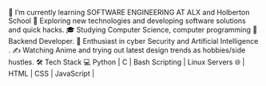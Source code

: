 🔭   I’m currently learning SOFTWARE ENGINEERING AT ALX and Holberton School
🤔   Exploring new technologies and developing software solutions and quick hacks.
🎓   Studying Computer Science, computer programming 
💼   Backend Developer.
🌱   Enthusiast in cyber Security and Artificial Intelligence .
✍️   Watching Anime and trying out latest design trends as hobbies/side hustles.
🛠 Tech Stack
💻   Python | C | Bash Scripting | Linux Servers
🌐   | HTML | CSS | JavaScript |
